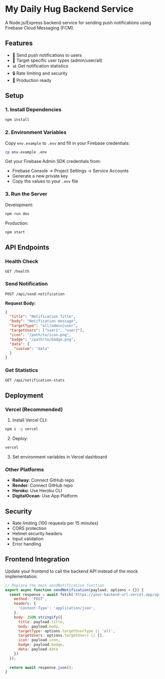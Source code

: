 # My Daily Hug Backend Service

A Node.js/Express backend service for sending push notifications using Firebase Cloud Messaging (FCM).

## Features

- 🔔 Send push notifications to users
- 👥 Target specific user types (admin/user/all)
- 📊 Get notification statistics
- 🔒 Rate limiting and security
- 🚀 Production ready

## Setup

### 1. Install Dependencies

```bash
npm install
```

### 2. Environment Variables

Copy `env.example` to `.env` and fill in your Firebase credentials:

```bash
cp env.example .env
```

Get your Firebase Admin SDK credentials from:
- Firebase Console → Project Settings → Service Accounts
- Generate a new private key
- Copy the values to your `.env` file

### 3. Run the Server

Development:
```bash
npm run dev
```

Production:
```bash
npm start
```

## API Endpoints

### Health Check
```
GET /health
```

### Send Notification
```
POST /api/send-notification
```

**Request Body:**
```json
{
  "title": "Notification Title",
  "body": "Notification message",
  "targetType": "all|admin|user",
  "targetUsers": ["user1", "user2"],
  "icon": "/path/to/icon.png",
  "badge": "/path/to/badge.png",
  "data": {
    "custom": "data"
  }
}
```

### Get Statistics
```
GET /api/notification-stats
```

## Deployment

### Vercel (Recommended)

1. Install Vercel CLI:
```bash
npm i -g vercel
```

2. Deploy:
```bash
vercel
```

3. Set environment variables in Vercel dashboard

### Other Platforms

- **Railway**: Connect GitHub repo
- **Render**: Connect GitHub repo  
- **Heroku**: Use Heroku CLI
- **DigitalOcean**: Use App Platform

## Security

- Rate limiting (100 requests per 15 minutes)
- CORS protection
- Helmet security headers
- Input validation
- Error handling

## Frontend Integration

Update your frontend to call the backend API instead of the mock implementation:

```javascript
// Replace the mock sendNotification function
export async function sendNotification(payload, options = {}) {
  const response = await fetch('https://your-backend-url.vercel.app/api/send-notification', {
    method: 'POST',
    headers: {
      'Content-Type': 'application/json',
    },
    body: JSON.stringify({
      title: payload.title,
      body: payload.body,
      targetType: options.targetUserType || 'all',
      targetUsers: options.targetUsers || [],
      icon: payload.icon,
      badge: payload.badge,
      data: payload.data
    })
  });
  
  return await response.json();
}
```
